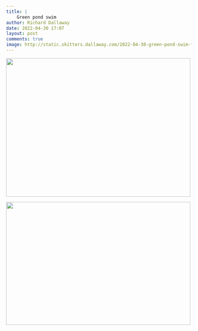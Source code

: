 ```yaml
---
title: |
    Green pond swim
author: Richard Dallaway
date: 2022-04-30 17:07
layout: post
comments: true
image: http://static.skitters.dallaway.com/2022-04-30-green-pond-swim-fullsize-0.jpeg
---
```


<a href="http://static.skitters.dallaway.com/2022-04-30-green-pond-swim-fullsize-0.jpeg"><img src="http://static.skitters.dallaway.com/2022-04-30-green-pond-swim-thumb-0.jpeg" width="500" height="375"></a>

<a href="http://static.skitters.dallaway.com/2022-04-30-green-pond-swim-fullsize-1.jpeg"><img src="http://static.skitters.dallaway.com/2022-04-30-green-pond-swim-thumb-1.jpeg" width="500" height="333"></a>

